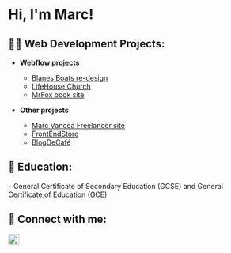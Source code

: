 <h1>Hi, I'm Marc! </h1>

<h2>👨‍💻 Web Development Projects:</h2>

- <b>Webflow projects</b>
  - [Blanes Boats re-design](https://blanes-boats.webflow.io)
  - [LifeHouse Church](https://lifehouse-chruch.webflow.io/)
  - [MrFox book site](https://mr-fox.webflow.io/)

- <b>Other projects</b>
  - [Marc Vancea Freelancer site](https://freelancer-marcvancea.netlify.app/)
  - [FrontEndStore](https://frontendstore-marcvancea.netlify.app/)
  - [BlogDeCafé](https://https://blogdecafe-marcvancea.netlify.app/)


<h2>🏫 Education:</h2>
  - General Certificate of Secondary Education (GCSE) and General Certificate of Education (GCE)


<h2> 🤳 Connect with me:</h2>

[<img align="left" alt="JoshMadakor | Instagram" width="22px" src="https://cdn.jsdelivr.net/npm/simple-icons@v3/icons/instagram.svg" />][instagram]


[instagram]: https://www.instagram.com/marc_vancea/


